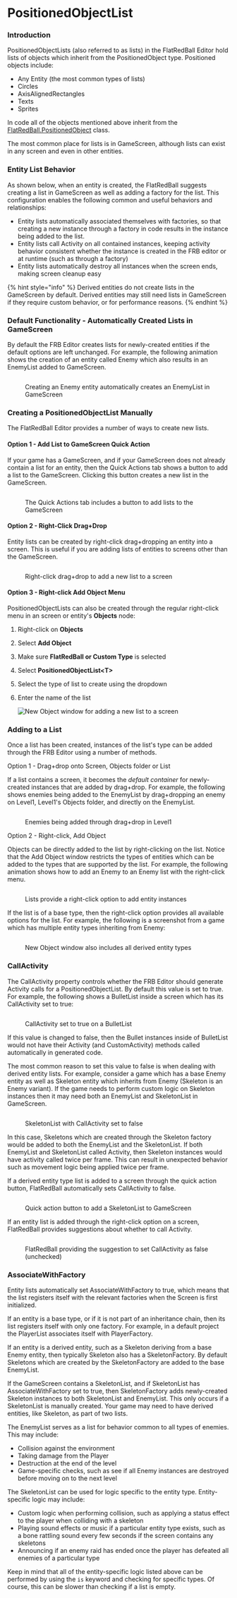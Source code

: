 # PositionedObjectList

### Introduction

PositionedObjectLists (also referred to as lists) in the FlatRedBall Editor hold lists of objects which inherit from the PositionedObject type. Positioned objects include:

* Any Entity (the most common types of lists)
* Circles
* AxisAlignedRectangles
* Texts
* Sprites

In code all of the objects mentioned above inherit from the [FlatRedBall.PositionedObject](../../../api/flatredball/positionedobject/) class.

The most common place for lists is in GameScreen, although lists can exist in any screen and even in other entities.&#x20;

### Entity List Behavior

As shown below, when an entity is created, the FlatRedBall suggests creating a list in GameScreen as well as adding a factory for the list. This configuration enables the following common and useful behaviors and relationships:

* Entity lists automatically associated themselves with factories, so that creating a new instance through a factory in code results in the instance being added to the list.
* Entity lists call Activity on all contained instances, keeping activity behavior consistent whether the instance is created in the FRB editor or at runtime (such as through a factory)
* Entity lists automatically destroy all instances when the screen ends, making screen cleanup easy

{% hint style="info" %}
Derived entities do not create lists in the GameScreen by default. Derived entities may still need lists in GameScreen if they require custom behavior, or for performance reasons.
{% endhint %}

### Default Functionality - Automatically Created Lists in GameScreen

By default the FRB Editor creates lists for newly-created entities if the default options are left unchanged. For example, the following animation shows the creation of an entity called Enemy which also results in an EnemyList added to GameScreen.

<figure><img src="../../../.gitbook/assets/04_10 15 42.gif" alt=""><figcaption><p>Creating an Enemy entity automatically creates an EnemyList in GameScreen</p></figcaption></figure>

### Creating a PositionedObjectList Manually

The FlatRedBall Editor provides a number of ways to create new lists.

#### Option 1 - Add List to GameScreen Quick Action

If your game has a GameScreen, and if your GameScreen does not already contain a list for an entity, then the Quick Actions tab shows a button to add a list to the GameScreen. Clicking this button creates a new list in the GameScreen.

<figure><img src="../../../.gitbook/assets/04_10 18 01.gif" alt=""><figcaption><p>The Quick Actions tab includes a button to add lists to the GameScreen</p></figcaption></figure>

#### Option 2 - Right-Click Drag+Drop

Entity lists can be created by right-click drag+dropping an entity into a screen. This is useful if you are adding lists of entities to screens other than the GameScreen.

<figure><img src="../../../.gitbook/assets/04_10 20 33.gif" alt=""><figcaption><p>Right-click drag+drop to add a new list to a screen</p></figcaption></figure>

#### Option 3 - Right-click Add Object Menu

PositionedObjectLists can also be created through the regular right-click menu in an screen or entity's **Objects** node:

1. Right-click on **Objects**
2. Select **Add Object**
3. Make sure **FlatRedBall or Custom Type** is selected
4. Select **PositionedObjectList\<T>**
5. Select the type of list to create using the dropdown
6.  Enter the name of the list

    ![New Object window for adding a new list to a screen](<../../../.gitbook/assets/04_10 22 25.png>)

### Adding to a List

Once a list has been created, instances of the list's type can be added through the FRB Editor using a number of methods.

Option 1 - Drag+drop onto Screen, Objects folder or List

If a list contains a screen, it becomes the _default container_ for newly-created instances that are added by drag+drop. For example, the following shows enemies being added to the EnemyList by drag+dropping an enemy on Level1, Level1's Objects folder, and directly on the EnemyList.

<figure><img src="../../../.gitbook/assets/04_10 25 07.gif" alt=""><figcaption><p>Enemies being added through drag+drop in Level1</p></figcaption></figure>

Option 2 - Right-click, Add Object

Objects can be directly added to the list by right-clicking on the list. Notice that the Add Object window restricts the types of entities which can be added to the types that are supported by the list. For example, the following animation shows how to add an Enemy to an Enemy list with the right-click menu.

<figure><img src="../../../.gitbook/assets/04_10 27 35.gif" alt=""><figcaption><p>Lists provide a right-click option to add entity instances</p></figcaption></figure>

If the list is of a base type, then the right-click option provides all available options for the list. For example, the following is a screenshot from a game which has multiple entity types inheriting from Enemy:

<figure><img src="../../../.gitbook/assets/image (17).png" alt=""><figcaption><p>New Object window also includes all derived entity types</p></figcaption></figure>



### CallActivity

The CallActivity property controls whether the FRB Editor should generate Activity calls for a PositionedObjectList. By default this value is set to true. For example, the following shows a BulletList inside a screen which has its CallActivity set to true:

<figure><img src="../../../.gitbook/assets/image (18).png" alt=""><figcaption><p>CallActivity set to true on a BulletList</p></figcaption></figure>

If this value is changed to false, then the Bullet instances inside of BulletList would not have their Activity (and CustomActivity) methods called automatically in generated code.

The most common reason to set this value to false is when dealing with derived entity lists. For example, consider a game which has a base Enemy entity as well as Skeleton entity which inherits from Enemy (Skeleton is an Enemy variant). If the game needs to perform custom logic on Skeleton instances then it may need both an EnemyList and SkeletonList in GameScreen.

<figure><img src="../../../.gitbook/assets/image (19).png" alt=""><figcaption><p>SkeletonList with CallActivity set to false</p></figcaption></figure>

In this case, Skeletons which are created through the Skeleton factory would be added to both the EnemyList and the SkeletonList. If both EnemyList and SkeletonList called Activity, then Skeleton instances would have activity called twice per frame. This can result in unexpected behavior such as movement logic being applied twice per frame.

If a derived entity type list is added to a screen through the quick action button, FlatRedBall automatically sets CallActivity to false.

<figure><img src="../../../.gitbook/assets/image (20).png" alt=""><figcaption><p>Quick action button to add a SkeletonList to GameScreen</p></figcaption></figure>

If an entity list is added through the right-click option on a screen, FlatRedBall provides suggestions about whether to call Activity.

<figure><img src="../../../.gitbook/assets/image (21).png" alt=""><figcaption><p>FlatRedBall providing the suggestion to set CallActivity as false (unchecked)</p></figcaption></figure>

### AssociateWithFactory

Entity lists automatically set AssociateWithFactory to true, which means that the list registers itself with the relevant factories when the Screen is first initialized.

If an entity is a base type, or if it is not part of an inheritance chain, then its list registers itself with only one factory. For example, in a default project the PlayerList associates itself with PlayerFactory.

If an entity is a derived entity, such as a Skeleton deriving from a base Enemy entity, then typically Skeleton also has a SkeletonFactory. By default Skeletons which are created by the SkeletonFactory are added to the base EnemyList.

If the GameScreen contains a SkeletonList, and if SkeletonList has AssociateWithFactory set to true, then SkeletonFactory adds newly-created Skeleton instances to both SkeletonList and EnemyList. This only occurs if a SkeletonList is manually created. Your game may need to have derived entities, like Skeleton, as part of two lists.

The EnemyList serves as a list for behavior common to all types of enemies. This may include:

* Collision against the environment
* Taking damage from the Player
* Destruction at the end of the level
* Game-specific checks, such as see if all Enemy instances are destroyed before moving on to the next level

The SkeletonList can be used for logic specific to the entity type. Entity-specific logic may include:

* Custom logic when performing collision, such as applying a status effect to the player when colliding with a skeleton
* Playing sound effects or music if a particular entity type exists, such as a bone rattling sound every few seconds if the screen contains any skeletons
* Announcing if an enemy raid has ended once the player has defeated all enemies of a particular type

Keep in mind that all of the entity-specific logic listed above can be performed by using the `is` keyword and checking for specific types. Of course, this can be slower than checking if a list is empty.

